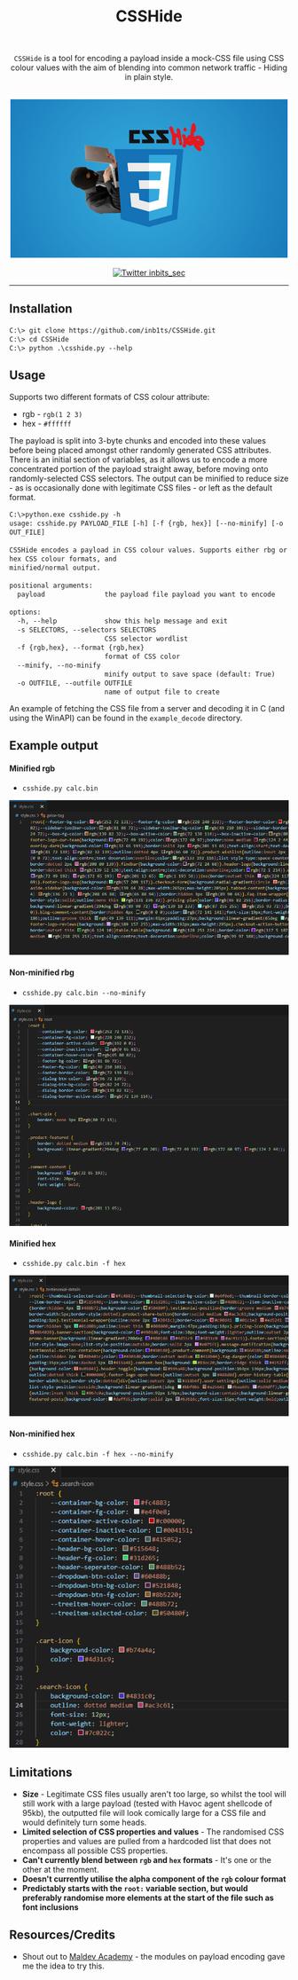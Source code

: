 <div align="center">

# **CSSHide**

<br />

`CSSHide` is a tool for encoding a payload inside a mock-CSS file using CSS colour values with the aim of blending into common network traffic - Hiding in plain style.

<br />

<img src=./images/CSSHide_logo.png >
<br>

[![Twitter inbits_sec](https://badgen.net/badge/icon/twitter?icon=twitter&label)](https://twitter.com/inbits_sec)

</div>
<hr />

## **Installation**

```
C:\> git clone https://github.com/inb1ts/CSSHide.git
C:\> cd CSSHide
C:\> python .\csshide.py --help
```

## **Usage**

Supports two different formats of CSS colour attribute:

- rgb - `rgb(1 2 3)`
- hex - `#ffffff`

The payload is split into 3-byte chunks and encoded into these values before being placed amongst other randomly generated CSS attributes. There is an initial section of variables, as it allows us to encode a more concentrated portion of the payload straight away, before moving onto randomly-selected CSS selectors. The output can be minified to reduce size - as is occasionally done with legitimate CSS files - or left as the default format.

```
C:\>python.exe csshide.py -h
usage: csshide.py PAYLOAD_FILE [-h] [-f {rgb, hex}] [--no-minify] [-o OUT_FILE]

CSSHide encodes a payload in CSS colour values. Supports either rbg or hex CSS colour formats, and
minified/normal output.

positional arguments:
  payload               the payload file payload you want to encode

options:
  -h, --help            show this help message and exit
  -s SELECTORS, --selectors SELECTORS
                        CSS selector wordlist
  -f {rgb,hex}, --format {rgb,hex}
                        format of CSS color
  --minify, --no-minify
                        minify output to save space (default: True)
  -o OUTFILE, --outfile OUTFILE
                        name of output file to create
```

An example of fetching the CSS file from a server and decoding it in C (and using the WinAPI) can be found in the `example_decode` directory.

## **Example output**

#### Minified rgb

- `csshide.py calc.bin`

![minified rgb](images/csshide_example_rgb_minified.png)

#### Non-minified rbg
- `csshide.py calc.bin --no-minify`

![no-minify rgb](images/csshide_example_rbg_nominify.png)

#### Minified hex
- `csshide.py calc.bin -f hex`

![minified hex](images/csshide_example_hex_minified.png)

#### Non-minified hex
- `csshide.py calc.bin -f hex --no-minify`

![no-minify hex](images/csshide_example_hex_nominify.png)

## **Limitations**

- **Size** - Legitimate CSS files usually aren't too large, so whilst the tool will still work with a large payload (tested with Havoc agent shellcode of 95kb), the outputted file will look comically large for a CSS file and would definitely turn some heads. 
- **Limited selection of CSS properties and values** - The randomised CSS properties and values are pulled from a hardcoded list that does not encompass all possible CSS properties.
- **Can't currently blend between `rgb` and `hex` formats** - It's one or the other at the moment.
- **Doesn't currently utilise the alpha component of the `rgb` colour format**
- **Predictably starts with the `root:` variable section, but would preferably randomise more elements at the start of the file such as font inclusions**

## **Resources/Credits**

- Shout out to [Maldev Academy](https://maldevacademy.com) - the modules on payload encoding gave me the idea to try this.